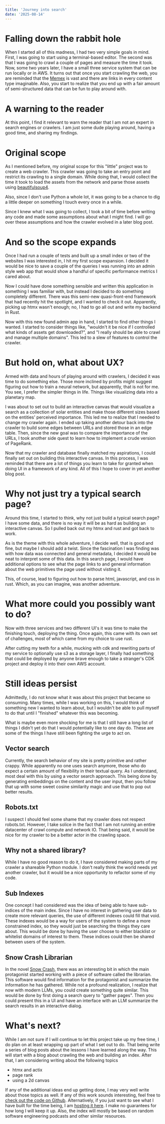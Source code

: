 ```yaml
---
title: 'Journey into search'
date: '2025-08-14'
---
```


# Falling down the rabbit hole
When I started all of this madness, I had two very simple goals in mind. First, I was going to start using a terminal-based editor. The second was that I was going to crawl a couple of pages and measure the time it took. Now, some two years later, I have a small three service system that can be run locally or in AWS. It turns out that once you start crawling the web, you are reminded that the [Memex](https://en.wikipedia.org/wiki/Memex) is vast and there are links in every content type imaginable. Also, you start to realize that you end up with a fair amount of semi-structured data that can be fun to play around with.

# A warning to the reader

At this point, I find it relevant to warn the reader that I am not an expert in search engines or crawlers. I am just some dude playing around, having a good time, and sharing my findings.

# Original scope

As I mentioned before, my original scope for this "little" project was to create a web crawler. This crawler was going to take an entry point and restrict its crawling to a single domain. While doing that, I would collect the time it took to load the assets from the network and parse those assets using [beautifulsoup4](https://pypi.org/project/beautifulsoup4/).

Also, since I don't use Python a whole lot, it was going to be a chance to dig a little deeper on something I touch every once in a while.

Since I knew what I was going to collect, I took a bit of time before writing any code and made some assumptions about what I might find. I will go over these assumptions and how the crawler evolved in a later blog post.

# And so the scope expands

Once I had run a couple of tests and built up a small index or two of the websites I was interested in, I hit my first scope expansion. I decided it would be nice to save a couple of the queries I was running into an admin style web app that would show a handful of specific performance metrics I cared about.

Now I could have done something sensible and written this application in something I was familiar with, but instead I decided to do something completely different. There was this semi-new quasi-front-end framework that had recently hit the spotlight, and I wanted to check it out. Apparently, picking up htmx wasn't enough; no, I had to go all out and write my backend in Rust.

Now with this new found admin app in hand, I started to find other things I wanted. I started to consider things like, "wouldn't it be nice if I controlled what kinds of assets get downloaded?", and "I really should be able to crawl and manage multiple domains". This led to a slew of features to control the crawler.

# But hold on, what about UX?

Armed with data and hours of playing around with crawlers, I decided it was time to do something else. Those more inclined by profits might suggest figuring out how to train a neural network, but apparently, that is not for me. You see, I prefer the simpler things in life. Things like visualizing data into a planetary map.

I was about to set out to build an interactive canvas that would visualize a search as a collection of solar entities and make those different sizes based on the entities' perceived importance. This led me to realize that I needed to change my crawler again. I ended up taking another detour back into the crawler to build some edges between URLs and stored those in an edge table. Then, since the new goal was to compare the importance of the URLs, I took another side quest to learn how to implement a crude version of PageRank.

Now that my crawler and database finally matched my aspirations, I could finally set out on building this interactive canvas. In this process, I was reminded that there are a lot of things you learn to take for granted when doing UI in a framework of any kind. All of this I hope to cover in yet another blog post.

# Why not just try a typical search page?

Around this time, I started to think, why not just build a typical search page? I have some data, and there is no way it will be as hard as building an interactive canvas. So I pulled back out my htmx and rust and got back to work.

As is the theme with this whole adventure, I decide well, that is good and fine, but maybe I should add a twist. Since the fascination I was finding was with how data was connected and general metadata, I decided it would be neat to interpret some of this data. In this search page, I would have additional options to see what the page links to and general information about the web primitives the page used without visting it.

This, of course, lead to figuring out how to parse html, javascript, and css in rust. Which, as you can imagine, was another adventure.

# What more could you possibly want to do?

Now with three services and two different UI's it was time to make the finishing touch, deploying the thing. Once again, this came with its own set of challenges, most of which came from my choice to use rust.

After cutting my teeth for a while, mucking with cdk and rewriting parts of my service to optionally use s3 as a storage layer, I finally had something that could be deployed by anyone brave enough to take a stranger's CDK project and deploy it into their own AWS account.

# Still ideas persist

Admittedly, I do not know what it was about this project that became so consuming. Many times, while I was working on this, I would think of something new I wanted to learn about, but I wouldn't be able to pull myself to do that until I "finished" whatever this was becoming.

What is maybe even more shocking for me is that I still have a long list of things I didn't yet do that I would potentially like to one day do. These are some of the things I have still been fighting the urge to act on.

## Vector search

Currently, the search behavior of my site is pretty primitive and rather crappy. While apparently no one uses search anymore, those who do expect a certain amount of flexibility in their textual query. As I understand, most deal with this by using a vector search approach. This being done by generating embeddings on the content and the user input, then you follow that up with some sweet cosine similarity magic and use that to pop out better results.

## Robots.txt

I suspect I should feel some shame that my crawler does not respect robots.txt. However, I take solice in the fact that I am not running an entire datacenter of crawl compute and network IO. That being said, it would be nice for my crawler to be a better actor in the crawling space.

## Why not a shared library?

While I have no good reason to do it, I have considered making parts of my crawler a shareable Python module. I don't really think the world needs yet another crawler, but it would be a nice opportunity to refactor some of my code.

## Sub Indexes

One concept I had considered was the idea of being able to have sub-indices of the main index. Since I have no interest in gathering user data to create more relevant queries, the use of different indexes could fill that void. These indexes would be a way for users of the system to define a more constrained index, so they would just be searching the things they care about. This would be done by having the user choose to either blacklist or whitelist domains of interest to them. These indices could then be shared between users of the system.

## Snow Crash Librarian

In the novel [Snow Crash](https://en.wikipedia.org/wiki/Snow_Crash), there was an interesting bit in which the main protagonist started working with a piece of software called the librarian. This software would find information for the protagonist and summarize the information he has gathered. While not a profound realization, I realize that now with modern LLMs, you could create something quite similar. This would be done by first doing a search query to "gather pages". Then you could present this in a UI and have an interface with an LLM summarize the search results in an interactive dialog.

# What's next?

While I am not sure if I will continue to let this project take up my free time, I do plan on at least wrapping up part of what I set out to do. That being write a series of blog posts about the lessons I have learned along the way. This will start with a blog about crawling the web and building an index. After that, I am considering writing about the following topics
* htmx and actix
* page rank
* using a 2d canvas

If any of the additional ideas end up getting done, I may very well write about those topics as well. If any of this work sounds interesting, feel free to [check out the code on Github](https://github.com/JeffreyRiggle/caribou). Alternatively, if you just want to see what I have built for the time being, I am [hosting it here](TODO). I make no guarantees for how long I will keep it up. Also, the index will mostly be based on random software engineering podcasts and other similar resources.